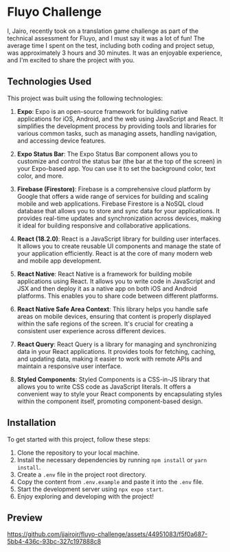 # Fluyo Challenge

I, Jairo, recently took on a translation game challenge as part of the technical assessment for Fluyo, and I must say it was a lot of fun! The average time I spent on the test, including both coding and project setup, was approximately 3 hours and 30 minutes. It was an enjoyable experience, and I'm excited to share the project with you.

## Technologies Used

This project was built using the following technologies:

1. **Expo**: Expo is an open-source framework for building native applications for iOS, Android, and the web using JavaScript and React. It simplifies the development process by providing tools and libraries for various common tasks, such as managing assets, handling navigation, and accessing device features.

2. **Expo Status Bar**: The Expo Status Bar component allows you to customize and control the status bar (the bar at the top of the screen) in your Expo-based app. You can use it to set the background color, text color, and more.

3. **Firebase (Firestore)**: Firebase is a comprehensive cloud platform by Google that offers a wide range of services for building and scaling mobile and web applications. Firebase Firestore is a NoSQL cloud database that allows you to store and sync data for your applications. It provides real-time updates and synchronization across devices, making it ideal for building responsive and collaborative applications.

4. **React (18.2.0)**: React is a JavaScript library for building user interfaces. It allows you to create reusable UI components and manage the state of your application efficiently. React is at the core of many modern web and mobile app development.

5. **React Native**: React Native is a framework for building mobile applications using React. It allows you to write code in JavaScript and JSX and then deploy it as a native app on both iOS and Android platforms. This enables you to share code between different platforms.

6. **React Native Safe Area Context**: This library helps you handle safe areas on mobile devices, ensuring that content is properly displayed within the safe regions of the screen. It's crucial for creating a consistent user experience across different devices.

7. **React Query**: React Query is a library for managing and synchronizing data in your React applications. It provides tools for fetching, caching, and updating data, making it easier to work with remote APIs and maintain a responsive user interface.

8. **Styled Components**: Styled Components is a CSS-in-JS library that allows you to write CSS code as JavaScript literals. It offers a convenient way to style your React components by encapsulating styles within the component itself, promoting component-based design.

## Installation

To get started with this project, follow these steps:

1. Clone the repository to your local machine.
2. Install the necessary dependencies by running `npm install` or `yarn install`.
3. Create a `.env` file in the project root directory.
4. Copy the content from `.env.example` and paste it into the `.env` file.
5. Start the development server using `npx expo start`.
6. Enjoy exploring and developing with the project!


## Preview

https://github.com/jjairojr/fluyo-challenge/assets/44951083/f5f0a687-5bb4-436c-93bc-327c197888c8
